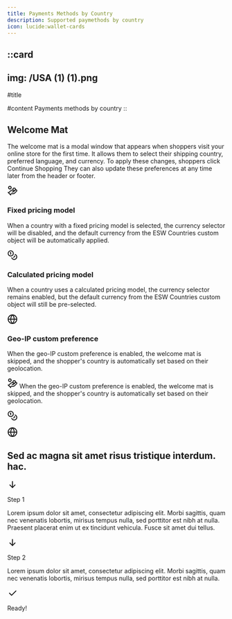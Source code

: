```yaml
---
title: Payments Methods by Country
description: Supported paymethods by country
icon: lucide:wallet-cards
---
```


::card
---
img: /USA (1) (1).png
---
#title

#content
Payments methods by country
::


<!-- Icon Blocks -->
<div class="max-w-[85rem] px-4 py-10 sm:px-6 lg:px-8 lg:py-14 mx-auto">
  <div class="max-w-2xl mx-auto">
    <!-- Grid -->
    <div class="grid gap-12">
      <div>
        <h2 class="text-3xl text-gray-800 font-bold lg:text-4xl dark:text-white">
          Welcome Mat
        </h2>
        <p class="mt-3 text-gray-800 dark:text-neutral-400">
          The welcome mat is a modal window that appears when shoppers visit your online store for the first time. It allows them to select their shipping country, preferred language, and currency. To apply these changes, shoppers click Continue Shopping They can also update these preferences at any time later from the header or footer.
        </p>
      </div>

  <div class="space-y-6 lg:space-y-10">
        <!-- Icon Block -->
        <div class="flex gap-x-5 sm:gap-x-8">
  <svg
    class="shrink-0 mt-2 size-6 text-gray-800 dark:text-white"
    xmlns="http://www.w3.org/2000/svg"
    width="24"
    height="24"
    viewBox="0 0 24 24"
    fill="none"
    stroke="currentColor"
    stroke-width="2"
    stroke-linecap="round"
    stroke-linejoin="round"
  >
    <path d="M11 15h2a2 2 0 1 0 0-4h-3c-.6 0-1.1.2-1.4.6L3 17"/>
    <path d="m7 21 1.6-1.4c.3-.4.8-.6 1.4-.6h4c1.1 0 2.1-.4 2.8-1.2l4.6-4.4a2 2 0 0 0-2.75-2.91l-4.2 3.9"/>
    <path d="m2 16 6 6"/>
    <circle cx="16" cy="9" r="2.9"/>
    <circle cx="6" cy="5" r="3"/>
  </svg>

  <div class="grow">
    <h3 class="text-base sm:text-lg font-semibold text-gray-800 dark:text-neutral-200">
      Fixed pricing model
    </h3>
    <p class="mt-1 text-gray-600 dark:text-neutral-400">
      When a country with a fixed pricing model is selected, the currency selector will be disabled, and the default currency from the ESW Countries custom object will be automatically applied.
    </p>
  </div>
</div>

  <!-- End Icon Block -->

  <!-- Icon Block -->
  <div class="space-y-6 lg:space-y-10">
        <!-- Icon Block -->
        <div class="flex gap-x-5 sm:gap-x-8">
  <svg
    class="shrink-0 mt-2 size-6 text-gray-800 dark:text-white"
    xmlns="http://www.w3.org/2000/svg" width="24" height="24" viewBox="0 0 24 24" fill="none" stroke="currentColor" stroke-width="2" stroke-linecap="round" stroke-linejoin="round" class="lucide lucide-coins-icon lucide-coins"><circle cx="8" cy="8" r="6"/><path d="M18.09 10.37A6 6 0 1 1 10.34 18"/><path d="M7 6h1v4"/><path d="m16.71 13.88.7.71-2.82 2.82"/></svg>
          <div class="grow">
            <h3 class="text-base sm:text-lg font-semibold text-gray-800 dark:text-neutral-200">
              Calculated pricing model
            </h3>
            <p class="mt-1 text-gray-600 dark:text-neutral-400">
              When a country uses a calculated pricing model, the currency selector remains enabled, but the default currency from the ESW Countries custom object will still be pre-selected.
            </p>
          </div>
        </div>
        <!-- End Icon Block -->

  <!-- Icon Block -->
  <div class="flex gap-x-5 sm:gap-x-8">
          <svg class="shrink-0 mt-2 size-6 text-gray-800 dark:text-white" xmlns="http://www.w3.org/2000/svg" width="24" height="24" viewBox="0 0 24 24" fill="none" stroke="currentColor" stroke-width="2" stroke-linecap="round" stroke-linejoin="round" class="lucide lucide-globe-icon lucide-globe"><circle cx="12" cy="12" r="10"/><path d="M12 2a14.5 14.5 0 0 0 0 20 14.5 14.5 0 0 0 0-20"/><path d="M2 12h20"/></svg>
          <div class="grow">
            <h3 class="text-base sm:text-lg font-semibold text-gray-800 dark:text-neutral-200">
              Geo-IP custom preference
            </h3>
            <p class="mt-1 text-gray-600 dark:text-neutral-400">
              When the geo-IP custom preference is enabled, the welcome mat is skipped, and the shopper's country is automatically set based on their geolocation.
            </p>
          </div>
        </div>
        <!-- End Icon Block -->
      </div>
    </div>
    <!-- End Grid -->
  </div>
</div>
<!-- End Icon Blocks -->


<svg xmlns="http://www.w3.org/2000/svg" width="24" height="24" viewBox="0 0 24 24" fill="none" stroke="currentColor" stroke-width="2" stroke-linecap="round" stroke-linejoin="round" class="lucide lucide-hand-coins-icon lucide-hand-coins"><path d="M11 15h2a2 2 0 1 0 0-4h-3c-.6 0-1.1.2-1.4.6L3 17"/><path d="m7 21 1.6-1.4c.3-.4.8-.6 1.4-.6h4c1.1 0 2.1-.4 2.8-1.2l4.6-4.4a2 2 0 0 0-2.75-2.91l-4.2 3.9"/><path d="m2 16 6 6"/><circle cx="16" cy="9" r="2.9"/><circle cx="6" cy="5" r="3"/></svg> When the geo-IP custom preference is enabled, the welcome mat is skipped, and the shopper's country is automatically set based on their geolocation.

<svg xmlns="http://www.w3.org/2000/svg" width="24" height="24" viewBox="0 0 24 24" fill="none" stroke="currentColor" stroke-width="2" stroke-linecap="round" stroke-linejoin="round" class="lucide lucide-coins-icon lucide-coins"><circle cx="8" cy="8" r="6"/><path d="M18.09 10.37A6 6 0 1 1 10.34 18"/><path d="M7 6h1v4"/><path d="m16.71 13.88.7.71-2.82 2.82"/></svg>

<svg xmlns="http://www.w3.org/2000/svg" width="24" height="24" viewBox="0 0 24 24" fill="none" stroke="currentColor" stroke-width="2" stroke-linecap="round" stroke-linejoin="round" class="lucide lucide-globe-icon lucide-globe"><circle cx="12" cy="12" r="10"/><path d="M12 2a14.5 14.5 0 0 0 0 20 14.5 14.5 0 0 0 0-20"/><path d="M2 12h20"/></svg>


<!-- Timeline -->
<div class="p-4 max-w-xl mx-auto dark:bg-primary">
  <h2 class="font-heading dark:text-gray-100 mb-8 text-3xl font-bold lg:text-4xl">
    Sed ac magna sit amet risus tristique interdum. hac.
  </h2>

  <!-- Step 1 -->
  <div class="flex">
    <div class="mr-4 flex flex-col items-center">
      <div>
        <div class="flex h-10 w-10 items-center justify-center rounded-full border-2 border-blue-900">
          <svg xmlns="http://www.w3.org/2000/svg" width="24" height="24" viewBox="0 0 24 24" fill="none"
            stroke="currentColor" stroke-width="2" stroke-linecap="round" stroke-linejoin="round"
            class="h-6 w-6 text-blue-800 dark:text-slate-200">
            <path d="M12 5l0 14"></path>
            <path d="M18 13l-6 6"></path>
            <path d="M6 13l6 6"></path>
          </svg>
        </div>
      </div>
      <div class="h-full w-px bg-gray-300 dark:bg-slate-500"></div>
    </div>
    <div class="pt-1 pb-8">
      <p class="mb-2 text-xl font-bold text-gray-900 dark:text-slate-300">Step 1</p>
      <p class="text-gray-600 dark:text-slate-400">
        Lorem ipsum dolor sit amet, consectetur adipiscing elit. Morbi sagittis, quam nec venenatis lobortis, mirisus
        tempus nulla, sed porttitor est nibh at nulla. Praesent placerat enim ut ex tincidunt vehicula. Fusce sit amet
        dui tellus.
      </p>
    </div>
  </div>

  <!-- Step 2 -->
  <div class="flex">
    <div class="mr-4 flex flex-col items-center">
      <div>
        <div class="flex h-10 w-10 items-center justify-center rounded-full border-2 border-blue-900">
          <svg xmlns="http://www.w3.org/2000/svg" width="24" height="24" viewBox="0 0 24 24" fill="none"
            stroke="currentColor" stroke-width="2" stroke-linecap="round" stroke-linejoin="round"
            class="h-6 w-6 text-blue-800 dark:text-slate-200">
            <path d="M12 5l0 14"></path>
            <path d="M18 13l-6 6"></path>
            <path d="M6 13l6 6"></path>
          </svg>
        </div>
      </div>
      <div class="h-full w-px bg-gray-300 dark:bg-slate-500"></div>
    </div>
    <div class="pt-1 pb-8">
      <p class="mb-2 text-xl font-bold text-gray-900 dark:text-slate-300">Step 2</p>
      <p class="text-gray-600 dark:text-slate-400">
        Lorem ipsum dolor sit amet, consectetur adipiscing elit. Morbi sagittis, quam nec venenatis lobortis, mirisus
        tempus nulla, sed porttitor est nibh at nulla.
      </p>
    </div>
  </div>

  <!-- Ready -->
  <div class="flex">
    <div class="mr-4 flex flex-col items-center">
      <div>
        <div class="flex h-10 w-10 items-center justify-center rounded-full border-2 border-blue-900 bg-blue-900">
          <svg xmlns="http://www.w3.org/2000/svg" width="24" height="24" viewBox="0 0 24 24" fill="none"
            stroke="currentColor" stroke-width="2" stroke-linecap="round" stroke-linejoin="round"
            class="h-6 w-6 text-white dark:text-slate-200">
            <path d="M5 12l5 5l10 -10"></path>
          </svg>
        </div>
      </div>
    </div>
    <div class="pt-1">
      <p class="mb-2 text-xl font-bold text-gray-900 dark:text-slate-300">Ready!</p>
    </div>
  </div>
</div>

